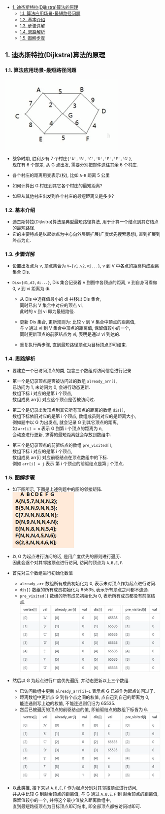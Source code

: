 <!-- TOC -->

- [1. 迪杰斯特拉(Dijkstra)算法的原理](#1-迪杰斯特拉dijkstra算法的原理)
  - [1.1. 算法应用场景-最短路径问题](#11-算法应用场景-最短路径问题)
  - [1.2. 基本介绍](#12-基本介绍)
  - [1.3. 步骤详解](#13-步骤详解)
  - [1.4. 思路解析](#14-思路解析)
  - [1.5. 图解步骤](#15-图解步骤)

<!-- /TOC -->

## 1. 迪杰斯特拉(Dijkstra)算法的原理

### 1.1. 算法应用场景-最短路径问题
![pic](../99.images/2020-08-16-20-57-20.png)  
- 战争时期, 胜利乡有 7 个村庄`{'A','B','C','D','E','F','G'}`,  
  现在有 6 个邮差, 从 G 点出发, 需要分别把邮件送往其余 6 个村庄.  

- 各个村庄的距离用变表示(权), 比如 `A-B` 距离 5 公里

- 如何计算出 G 村庄到其它各个村庄的最短距离?  

- 如果从其他村庄出发到各个村庄的最短距离又是多少?  

### 1.2. 基本介绍
- 迪杰斯特拉(Dijkstra)算法是典型最短路径算法, 用于计算一个结点到其它结点的最短路径.
- 它的主要特点是以起始点为中心向外层层扩展(广度优先搜索思想), 直到扩展到终点为止.

### 1.3. 步骤详解
- 设置出发点为 v, 顶点集合为 `V={v1,v2,vi...}`, v 到 V 中各点的距离构成距离集合 Dis.  

- `Dis={d1,d2,di...}`, Dis 集合记录着 v 到图中各顶点的距离, v 到自身可看做 0, v 到 vi 距离为 di.
  - 从 Dis 中选择值最小的 di 并移出 Dis 集合,  
    同时已出 V 集合中对应的顶点 vi,  
    此时的 v 到 vi 即为最短路径.

  - 更新 Dis 集合, 更新规则为: 比较 v 到 V 集合中顶点的距离值,  
    与 v 通过 vi 到 V 集合中顶点的距离值, 保留值较小的一个,  
    同时更新顶点的前驱结点为 vi, 表明是通过 vi 到达的.

  - 重复执行两步骤, 直到最短路径顶点为目标顶点即可结束.

### 1.4. 思路解析
- 要建立一个已访问顶点的类, 包含三个数组对访问信息进行记录

- 第一个是记录顶点是否被访问过的数组 `already_arr[]`,  
  已访问为 1, 未访问为 0, 会进行动态更新.  
  数组下标 i 对应的是第 i 个顶点,  
  数组成员 arr[i] 对应这个顶点是否被访问过.  

- 第二个是记录出发顶点到其它所有顶点的距离的数组 `dis[]`,  
  数组下标依旧对应的是第 i 个顶点, 数组成员则对应的是距离大小,  
  例如题中以 G 为出发点, 就会记录 G 到其它顶点的距离,  
  如 `arr[i] = n` 表示 G 到第 i 个顶点的距离为 n,  
  会动态进行更新, 求得的最短距离就会存放到数组中.
  
- 第三个是记录顶点的前驱结点的数组 `pre_visited[]`,  
  数组下标 i 对应的是第 i 个顶点,  
  数组成员 arr[i] 对应前驱结点在顶点数组中的下标.  
  例如 `arr[i] = j` 表示 第 i 个顶点的前驱结点是第 j 个顶点.    

### 1.5. 图解步骤

- 如下图所示, 下图是上述例题中的图的邻接矩阵.  
  ![pic](../99.images/2020-08-16-23-08-27.png)

- 以 G 为起点进行访问的话, 是用广度优先的原则进行遍历.  
  因此会逐个对其邻接顶点进行访问, 访问的顶点为 `A,B,E,F`.

- 首先对三个数组进行初始化数值
  - `already_arr` 数组所有成员初始化为 0, 表示未对顶点作为起点进行访问.   
  - `dis[]` 数组的所有成员初始化为 65535, 表示所有顶点之间都不连通.  
  - `pre_visited[]` 数组的所有成员初始化为 0, 表示所有成员都没有前驱结点.  
    ![PIC](../99.images/2020-08-16-23-38-49.png)

- 然后以 G 为起点进行广度优先遍历, 并动态更新以上三个数组.  
  - 已访问数组中更新 `already_arr[i]=1` 表示点 G 已被作为起点访问过了.  
  - 距离数组中更新点 G 到各个点之间的权值, 点自己到自己的距离为 0,  
    能连通则写上边的权值, 不能连通则仍旧为 65535.  
  - 然后已被遍历的顶点的前驱结点的值, 即前驱结点的数组下标皆为 6.  
    ![pic](../99.images/2020-08-16-23-44-28.png) 

- 以此类推, 接下来以 `A,B,E,F` 作为起点分别对其邻接顶点进行访问,  
  并从中比较 G 到剩余顶点的距离值, 与 G 通过 `A,B,E,F` 到 剩余顶点的距离值,  
  保留值较小的一个, 并将这个最小值放入距离数组中,  
  直到最短路径顶点为目标顶点即可结束, 即全部顶点都被访问过即可.  